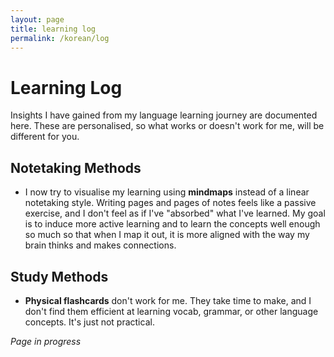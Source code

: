```yaml
---
layout: page
title: learning log
permalink: /korean/log
---
```


<h1>Learning Log</h1>

Insights I have gained from my language learning journey are documented here. These are personalised, so what works or doesn't work for me, will be different for you.

<h2>Notetaking Methods</h2>

<ul>
<li>I now try to visualise my learning using <b>mindmaps</b> instead of a linear notetaking style. Writing pages and pages of notes feels like a passive exercise, and I don't feel as if I've "absorbed" what I've learned. My goal is to induce more active learning and to learn the concepts well enough so much so that when I map it out, it is more aligned with the way my brain thinks and makes connections.</li>
</ul>

<h2>Study Methods</h2>

<ul>
<li><b>Physical flashcards</b> don't work for me. They take time to make, and I don't find them efficient at learning vocab, grammar, or other language concepts. It's just not practical.</li>
</ul>

<i>Page in progress</i>

<style>
  .wrapper {
    max-width: 58em;
  }
</style>